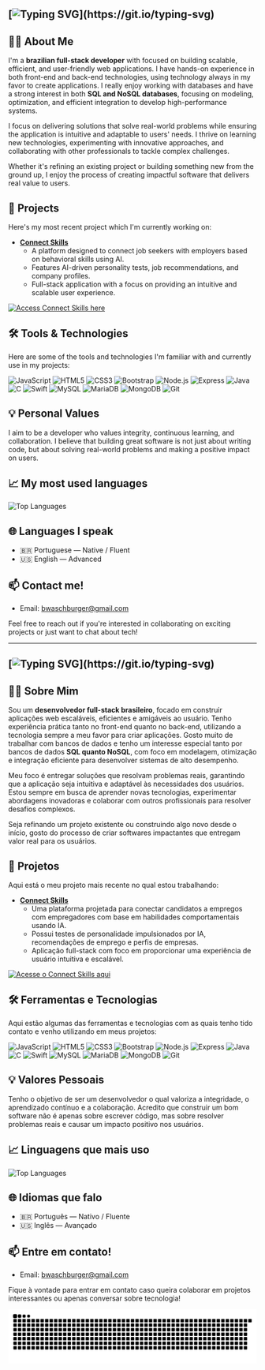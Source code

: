 ## [![Typing SVG](https://readme-typing-svg.demolab.com/?font=Fira+Code&pause=1000&color=2F84F5&random=false&width=500&lines=Hello%2C+I'm+Bruno+Waschburger+Silva!)](https://git.io/typing-svg)

## 👨‍💻 About Me
I'm a **brazilian full-stack developer** with focused on building scalable, efficient, and user-friendly web applications. I have hands-on experience in both front-end and back-end technologies, using technology always in my favor to create applications. I really enjoy working with databases and have a strong interest in both **SQL and NoSQL databases**, focusing on modeling, optimization, and efficient integration to develop high-performance systems.

I focus on delivering solutions that solve real-world problems while ensuring the application is intuitive and adaptable to users' needs. I thrive on learning new technologies, experimenting with innovative approaches, and collaborating with other professionals to tackle complex challenges.

Whether it's refining an existing project or building something new from the ground up, I enjoy the process of creating impactful software that delivers real value to users.

## 🎯 Projects
Here's my most recent project which I'm currently working on:
- **[Connect Skills](https://github.com/brunowasch/connect-skills)**
  - A platform designed to connect job seekers with employers based on behavioral skills using AI.
  - Features AI-driven personality tests, job recommendations, and company profiles.
  - Full-stack application with a focus on providing an intuitive and scalable user experience.

[![Access Connect Skills here](https://img.shields.io/badge/Access_Connect_Skills_here-2F84F5?style=for-the-badge&logo=google-chrome&logoColor=FFFFFF)](https://connectskills.com.br)

## 🛠️ Tools & Technologies

Here are some of the tools and technologies I'm familiar with and currently use in my projects:

<p>
  <img alt="JavaScript" title="JavaScript" width="30px" src="https://cdn.jsdelivr.net/gh/devicons/devicon/icons/javascript/javascript-original.svg"/>
  <img alt="HTML5" title="HTML5" width="30px" src="https://cdn.jsdelivr.net/gh/devicons/devicon/icons/html5/html5-original.svg"/>
  <img alt="CSS3" title="CSS3" width="30px" src="https://cdn.jsdelivr.net/gh/devicons/devicon/icons/css3/css3-original.svg"/>
  <img alt="Bootstrap" title="Bootstrap" width="30px" src="https://cdn.jsdelivr.net/gh/devicons/devicon/icons/bootstrap/bootstrap-original.svg"/>
  <img alt="Node.js" title="Node.js" width="30px" src="https://cdn.jsdelivr.net/gh/devicons/devicon/icons/nodejs/nodejs-original.svg"/>
  <img alt="Express" title="Express" width="30px" src="https://cdn.jsdelivr.net/gh/devicons/devicon/icons/express/express-original.svg"/>
  <img alt="Java" title="Java" width="30px" src="https://cdn.jsdelivr.net/gh/devicons/devicon/icons/java/java-original.svg"/>
  <img alt="C" title="C" width="30px" src="https://cdn.jsdelivr.net/gh/devicons/devicon/icons/c/c-original.svg"/>
  <img alt="Swift" title="Swift" width="30px" src="https://cdn.jsdelivr.net/gh/devicons/devicon/icons/swift/swift-original.svg"/>
  <img alt="MySQL" title="MySQL" width="30px" src="https://cdn.jsdelivr.net/gh/devicons/devicon/icons/mysql/mysql-original.svg"/>
  <img alt="MariaDB" title="MariaDB" width="30px" src="https://cdn.jsdelivr.net/gh/devicons/devicon/icons/mariadb/mariadb-original.svg"/>
  <img alt="MongoDB" title="MongoDB" width="30px" src="https://cdn.jsdelivr.net/gh/devicons/devicon/icons/mongodb/mongodb-original.svg"/>
  <img alt="Git" title="Git" width="30px" src="https://cdn.jsdelivr.net/gh/devicons/devicon/icons/git/git-original.svg"/>
</p>

## 💡 Personal Values
I aim to be a developer who values integrity, continuous learning, and collaboration. I believe that building great software is not just about writing code, but about solving real-world problems and making a positive impact on users.

## 📈 My most used languages
![Top Languages](https://github-readme-stats.vercel.app/api/top-langs/?username=brunowasch&layout=compact&theme=radical)

## 🌐 Languages I speak
- 🇧🇷 Portuguese — Native / Fluent
- 🇺🇸 English — Advanced

## 📫 Contact me!
- Email: [bwaschburger@gmail.com](bwaschburger@gmail.com)

Feel free to reach out if you're interested in collaborating on exciting projects or just want to chat about tech!

---

## [![Typing SVG](https://readme-typing-svg.demolab.com/?font=Fira+Code&pause=1000&color=2F84F5&random=false&width=500&lines=Olá%2C+sou+Bruno+Waschburger+Silva!)](https://git.io/typing-svg)

## 👨‍💻 Sobre Mim
Sou um **desenvolvedor full-stack brasileiro**, focado em construir aplicações web escaláveis, eficientes e amigáveis ao usuário. Tenho experiência prática tanto no front-end quanto no back-end, utilizando a tecnologia sempre a meu favor para criar aplicações. Gosto muito de trabalhar com bancos de dados e tenho um interesse especial tanto por bancos de dados **SQL quanto NoSQL**, com foco em modelagem, otimização e integração eficiente para desenvolver sistemas de alto desempenho.

Meu foco é entregar soluções que resolvam problemas reais, garantindo que a aplicação seja intuitiva e adaptável às necessidades dos usuários. Estou sempre em busca de aprender novas tecnologias, experimentar abordagens inovadoras e colaborar com outros profissionais para resolver desafios complexos.

Seja refinando um projeto existente ou construindo algo novo desde o início, gosto do processo de criar softwares impactantes que entregam valor real para os usuários.

## 🎯 Projetos
Aqui está o meu projeto mais recente no qual estou trabalhando:
- **[Connect Skills](https://github.com/brunowasch/connect-skills)**
  - Uma plataforma projetada para conectar candidatos a empregos com empregadores com base em habilidades comportamentais usando IA.
  - Possui testes de personalidade impulsionados por IA, recomendações de emprego e perfis de empresas.
  - Aplicação full-stack com foco em proporcionar uma experiência de usuário intuitiva e escalável.

[![Acesse o Connect Skills aqui](https://img.shields.io/badge/Acesse_o_Connect_Skills_aqui-2F84F5?style=for-the-badge&logo=google-chrome&logoColor=FFFFFF)](https://connectskills.com.br)

## 🛠️ Ferramentas e Tecnologias

Aqui estão algumas das ferramentas e tecnologias com as quais tenho tido contato e venho utilizando em meus projetos:

<p>
  <img alt="JavaScript" title="JavaScript" width="30px" src="https://cdn.jsdelivr.net/gh/devicons/devicon/icons/javascript/javascript-original.svg"/>
  <img alt="HTML5" title="HTML5" width="30px" src="https://cdn.jsdelivr.net/gh/devicons/devicon/icons/html5/html5-original.svg"/>
  <img alt="CSS3" title="CSS3" width="30px" src="https://cdn.jsdelivr.net/gh/devicons/devicon/icons/css3/css3-original.svg"/>
  <img alt="Bootstrap" title="Bootstrap" width="30px" src="https://cdn.jsdelivr.net/gh/devicons/devicon/icons/bootstrap/bootstrap-original.svg"/>
  <img alt="Node.js" title="Node.js" width="30px" src="https://cdn.jsdelivr.net/gh/devicons/devicon/icons/nodejs/nodejs-original.svg"/>
  <img alt="Express" title="Express" width="30px" src="https://cdn.jsdelivr.net/gh/devicons/devicon/icons/express/express-original.svg"/>
  <img alt="Java" title="Java" width="30px" src="https://cdn.jsdelivr.net/gh/devicons/devicon/icons/java/java-original.svg"/>
  <img alt="C" title="C" width="30px" src="https://cdn.jsdelivr.net/gh/devicons/devicon/icons/c/c-original.svg"/>
  <img alt="Swift" title="Swift" width="30px" src="https://cdn.jsdelivr.net/gh/devicons/devicon/icons/swift/swift-original.svg"/>
  <img alt="MySQL" title="MySQL" width="30px" src="https://cdn.jsdelivr.net/gh/devicons/devicon/icons/mysql/mysql-original.svg"/>
  <img alt="MariaDB" title="MariaDB" width="30px" src="https://cdn.jsdelivr.net/gh/devicons/devicon/icons/mariadb/mariadb-original.svg"/>
  <img alt="MongoDB" title="MongoDB" width="30px" src="https://cdn.jsdelivr.net/gh/devicons/devicon/icons/mongodb/mongodb-original.svg"/>
  <img alt="Git" title="Git" width="30px" src="https://cdn.jsdelivr.net/gh/devicons/devicon/icons/git/git-original.svg"/>
</p>

## 💡 Valores Pessoais
Tenho o objetivo de ser um desenvolvedor o qual valoriza a integridade, o aprendizado contínuo e a colaboração. Acredito que construir um bom software não é apenas sobre escrever código, mas sobre resolver problemas reais e causar um impacto positivo nos usuários.

## 📈 Linguagens que mais uso
![Top Languages](https://github-readme-stats.vercel.app/api/top-langs/?username=brunowasch&layout=compact&theme=radical)

## 🌐 Idiomas que falo
- 🇧🇷 Português — Nativo / Fluente  
- 🇺🇸 Inglês — Avançado

## 📫 Entre em contato!
- Email: [bwaschburger@gmail.com](bwaschburger@gmail.com)

Fique à vontade para entrar em contato caso queira colaborar em projetos interessantes ou apenas conversar sobre tecnologia!

<picture>
  <source media="(prefers-color-scheme: dark)" srcset="https://raw.githubusercontent.com/brunowasch/brunowasch/output/github-contribution-grid-snake-dark.svg">
  <source media="(prefers-color-scheme: light)" srcset="https://raw.githubusercontent.com/brunowasch/brunowasch/output/github-contribution-grid-snake.svg">
  <img alt="github contribution grid snake animation" src="https://raw.githubusercontent.com/brunowasch/brunowasch/output/github-contribution-grid-snake.svg">
</picture>
